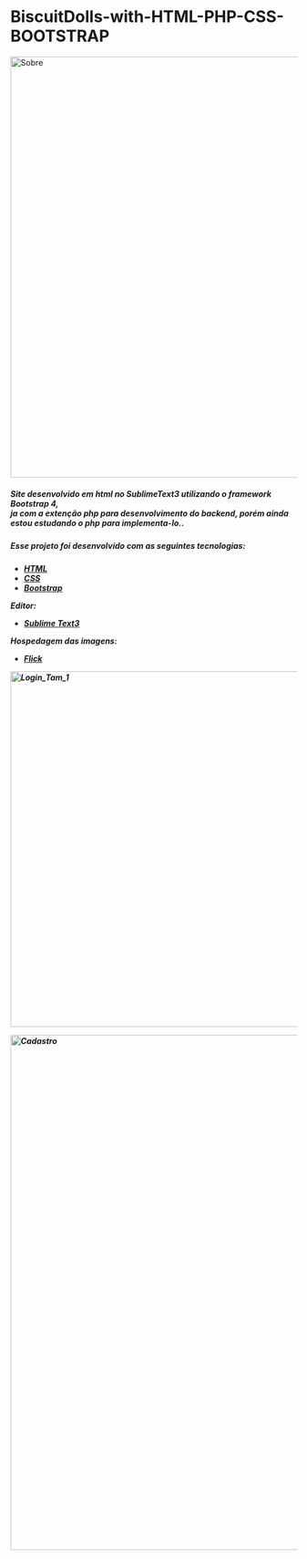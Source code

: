<h1> BiscuitDolls-with-HTML-PHP-CSS-BOOTSTRAP </h1>

<a data-flickr-embed="true" href="https://www.flickr.com/gp/188964866@N08/BDg485" title="Sobre"><img src="https://live.staticflickr.com/65535/50006089476_7943c8e7fb_b.jpg" width="1024" height="739" alt="Sobre"></a>


<h5>Site  desenvolvido em html no SublimeText3 utilizando o framework Bootstrap 4,<br>
ja com a extenção php para desenvolvimento do backend, porém ainda estou estudando o php para implementa-lo..</h5>

<h5>Esse projeto foi desenvolvido com as seguintes tecnologias:<h5>

- [HTML](https://www.w3schools.com/html/)
- [CSS](https://www.w3schools.com/css/default.asp)
- [Bootstrap](https://getbootstrap.com/)

Editor: 
- [Sublime Text3](https://www.sublimetext.com/3)

Hospedagem das imagens:
- [Flick](https://www.flickr.com/)



<a data-flickr-embed="true" href="https://www.flickr.com/gp/188964866@N08/G0K928" title="Login_Tam_1"><img src="https://live.staticflickr.com/65535/50006347402_c738f1cc66_b.jpg" width="1024" height="624" alt="Login_Tam_1"></a>


<a data-flickr-embed="true" href="https://www.flickr.com/gp/188964866@N08/767qq1" title="Cadastro"><img src="https://live.staticflickr.com/65535/50005561693_1c90029d83_b.jpg" width="1024" height="904" alt="Cadastro"></a>
